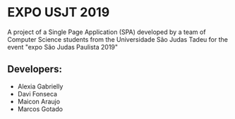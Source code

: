 # EXPO USJT 2019

A project of a Single Page Application (SPA) developed by a team of Computer Science students from the Universidade São Judas Tadeu for the event "expo São Judas Paulista 2019"


## Developers:
* Alexia Gabrielly
* Davi Fonseca
* Maicon Araujo
* Marcos Gotado
